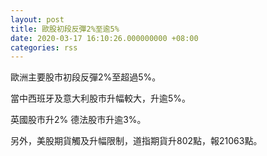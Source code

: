 ```yaml
---
layout: post
title: 歐股初段反彈2%至逾5%
date: 2020-03-17 16:10:26.000000000 +08:00
categories: rss
---
```


歐洲主要股市初段反彈2%至超過5%。

當中西班牙及意大利股市升幅較大，升逾5%。

英國股市升2% 德法股市升逾3%。

另外，美股期貨觸及升幅限制，道指期貨升802點，報21063點。

